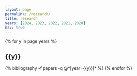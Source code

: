 ```yaml
---
layout: page
permalink: /research/
title: research
years: [2024, 2023, 2022, 2021, 2020]
nav: true
---
```


<div class="publications">

{% for y in page.years %}
  <h2 class="year">{{y}}</h2>
  {% bibliography -f papers -q @*[year={{y}}]* %}
{% endfor %}

</div>


<!-- <div class="publications">

{% for y in page.years %}
  <h2 class="year">{{y}}</h2>
  {% bibliography -f working_papers -q @*[year={{y}}]* %}
{% endfor %}

</div> -->
